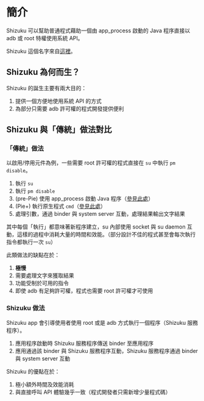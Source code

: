# 簡介

Shizuku 可以幫助普通程式藉助一個由 app_process 啟動的 Java 程序直接以 adb 或 root 特權使用系統 API。

Shizuku 這個名字來自[這裡](https://www.pixiv.net/artworks/75508584)。

## Shizuku 為何而生？

Shizuku 的誕生主要有兩大目的：

1. 提供一個方便地使用系統 API 的方式
2. 為部分只需要 adb 許可權的程式開發提供便利

## Shizuku 與「傳統」做法對比

### 「傳統」做法

以啟用/停用元件為例，一些需要 root 許可權的程式直接在 `su` 中執行 `pm disable`。

1. 執行 `su`
2. 執行 `pm disable`
3. (pre-Pie) 使用 app_process 啟動 Java 程序（[參見此處](https://android.googlesource.com/platform/frameworks/base/+/oreo-release/cmds/pm/pm)）
4. (Pie+) 執行原生程式 `cmd`（[參見此處](https://android.googlesource.com/platform/frameworks/native/+/pie-release/cmds/cmd/)）
5. 處理引數，通過 binder 與 system server 互動，處理結果輸出文字結果

其中每個「執行」都意味著新程序建立，su 內部使用 socket 與 su daemon 互動，這樣的過程中消耗大量的時間和效能。（部分設計不佳的程式甚至會每次執行指令都執行一次 `su`）

此類做法的缺點在於：

1. **極慢**
2. 需要處理文字來獲取結果
3. 功能受制於可用的指令
4. 即使 adb 有足夠許可權，程式也需要 root 許可權才可使用

### Shizuku 做法

Shizuku app 會引導使用者使用 root 或是 adb 方式執行一個程序（Shizuku 服務程序）。

1. 應用程序啟動時 Shizuku 服務程序傳送 binder 至應用程序
2. 應用通過該 binder 與 Shizuku 服務程序互動，Shizuku 服務程序通過 binder 與 system server 互動

Shizuku 的優點在於：

1. 極小額外時間及效能消耗
2. 與直接呼叫 API 體驗幾乎一致（程式開發者只需新增少量程式碼）
